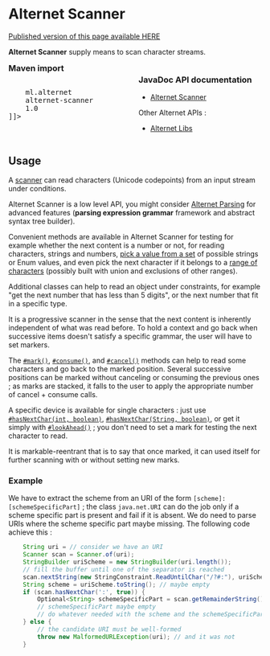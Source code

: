 # Alternet Scanner

<div class="nopub">
<a href="http://alternet.ml/alternet-libs/scanner/scanner.html">
Published version of this page available HERE</a></div>

**Alternet Scanner** supply means to scan character streams.

<div style="columns: 2">
<div>
<h3 style="margin: 0">Maven import</h3>
<pre class="prettyprint"><![CDATA[
<dependency>
    <groupId>ml.alternet</groupId>
    <artifactId>alternet-scanner</artifactId>
    <version>1.0</version>
</dependency>]]>
</pre>
</div>
<div style="break-before: column">
<h3>JavaDoc API documentation</h3>
<ul><li><a href="apidocs/index.html">Alternet Scanner</a></li></ul>
<p>Other Alternet APIs :</p>
<ul><li><a href="../apidocs/index.html">Alternet Libs</a></li></ul>
</div>
</div>

## Usage

A [scanner](apidocs/ml/alternet/scan/Scanner.html) can read characters (Unicode codepoints) from an input stream under conditions.

Alternet Scanner is a low level API, you might consider [Alternet Parsing](../parsing/parsing.html)
for advanced features (**parsing expression grammar** framework and abstract syntax tree builder).

Convenient methods are available in Alternet Scanner for testing for example whether the next content is a number or not, for reading characters, strings and numbers, [pick a value from a set](apidocs/ml/alternet/scan/EnumValues.html) of possible strings or Enum values, and even pick the next
character if it belongs to a [range of characters](../tools/apidocs/ml/alternet/misc/CharRange.html) (possibly built with union and exclusions of other ranges).

Additional classes can help to read an object under constraints, for example "get
the next number that has less than 5 digits", or the next number that fit in a
specific type.

It is a progressive scanner in the sense that the next content is inherently independent of
what was read before. To hold a context and go back when successive items doesn't satisfy a
specific grammar, the user will have to set markers.

The [`#mark()`](apidocs/ml/alternet/scan/Scanner.html#mark--), [`#consume()`](apidocs/ml/alternet/scan/Scanner.html#consume--), and [`#cancel()`](apidocs/ml/alternet/scan/Scanner.html#cancel--) methods can help to read some characters and go back to the marked position.
Several successive positions can be marked without canceling or consuming the previous ones ;
as marks are stacked, it falls to the user to apply the appropriate number of cancel + consume
calls.

A specific device is available for single characters : just use [`#hasNextChar(int, boolean)`](apidocs/ml/alternet/scan/Scanner.html#hasNextChar-int-boolean-),
[`#hasNextChar(String, boolean)`](apidocs/ml/alternet/scan/Scanner.html#hasNextChar-java.lang.String-boolean-), or get it simply with [`#lookAhead()`](apidocs/ml/alternet/scan/Scanner.html#lookAhead--) ; you don't need to set a mark for testing the next character to read.

It is markable-reentrant that is to say that once marked, it can used itself for further
scanning with or without setting new marks.

### Example

We have to extract the scheme from an URI of the form
`[scheme]:[schemeSpecificPart]` ; the class `java.net.URI` can do the job
only if a scheme specific part is present and fail if it is absent. We do need
to parse URIs where the scheme specific part maybe missing. The following code
achieve this :

```java
    String uri = // consider we have an URI
    Scanner scan = Scanner.of(uri);
    StringBuilder uriScheme = new StringBuilder(uri.length());
    // fill the buffer until one of the separator is reached
    scan.nextString(new StringConstraint.ReadUntilChar("/?#:"), uriScheme);
    String scheme = uriScheme.toString(); // maybe empty
    if (scan.hasNextChar(':', true)) {
        Optional<String> schemeSpecificPart = scan.getRemainderString();
        // schemeSpecificPart maybe empty
        // do whatever needed with the scheme and the schemeSpecificPart
    } else {
        // the candidate URI must be well-formed
        throw new MalformedURLException(uri); // and it was not
    }
```
